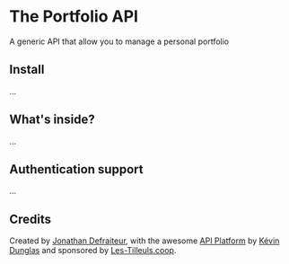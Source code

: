 The Portfolio API
=================

A generic API that allow you to manage a personal portfolio

Install
-------

...

What's inside?
--------------

...

Authentication support
----------------------

...

Credits
-------

Created by [Jonathan Defraiteur][1], with the awesome [API Platform][2] by [Kévin Dunglas][3] and sponsored by [Les-Tilleuls.coop][4].

[1]: https://github.com/theBlueBisu
[2]: https://api-platform.com/
[3]: https://dunglas.fr
[4]: https://les-tilleuls.coop
